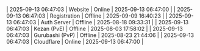 | 2025-09-13 06:47:03 | Website | Online | 2025-09-13 06:47:00 |
| 2025-09-13 06:47:03 | Registration | Offline | 2025-09-09 16:40:23 |
| 2025-09-13 06:47:03 | Auth Server | Offline | 2025-08-18 09:33:31 |
| 2025-09-13 06:47:03 | Kezan (PvE) | Offline | 2025-08-03 17:58:02 |
| 2025-09-13 06:47:03 | Gurubashi (PvP) | Offline | 2025-08-23 21:44:06 |
| 2025-09-13 06:47:03 | Cloudflare | Online | 2025-09-13 06:47:00 |
